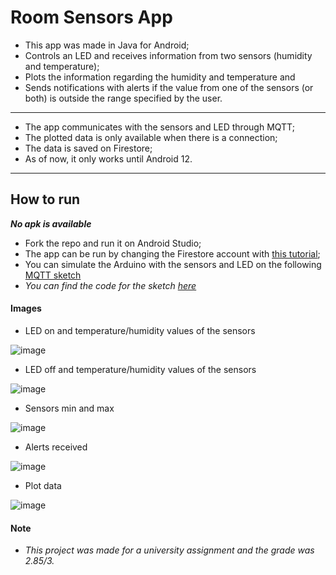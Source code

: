 # Room Sensors App
- This app was made in Java for Android;
- Controls an LED and receives information from two sensors (humidity and temperature);
- Plots the information regarding the humidity and temperature and
- Sends notifications with alerts if the value from one of the sensors (or both) is outside the range specified by the user.

---

- The app communicates with the sensors and LED through MQTT;
- The plotted data is only available when there is a connection;
- The data is saved on Firestore;
- As of now, it only works until Android 12.

---

## How to run
___No apk is available___
- Fork the repo and run it on Android Studio;
- The app can be run by changing the Firestore account with [this tutorial](https://firebase.google.com/docs/firestore/quickstart#:~:text=If%20you%20haven%27t%20already%2C%20create%20a%20Firebase%20project%3A%20In%20the%20Firebase%20console%2C%20click%20Add%20project%2C%20then%20follow%20the%20on%2Dscreen%20instructions%20to%20create%20a%20Firebase%20project%20or%20to%20add%20Firebase%20services%20to%20an%20existing%20GCP%20project.);
- You can simulate the Arduino with the sensors and LED on the following [MQTT sketch](https://wokwi.com/projects/383302430573722625)
- _You can find the code for the sketch [here](/mqtt/sketch.ino)_

#### Images
- LED on and temperature/humidity values of the sensors
  
![image](https://github.com/Descatres/Android-Room-Sensors-App/assets/73725403/bdcd2c78-485a-4c23-9092-962ce0128b23)

- LED off and temperature/humidity values of the sensors
  
![image](https://github.com/Descatres/Android-Room-Sensors-App/assets/73725403/51faef6e-676b-4b20-a116-bc0f00e4bf1b)

- Sensors min and max
  
![image](https://github.com/Descatres/Android-Room-Sensors-App/assets/73725403/7f5fdc8f-5788-496f-9443-b46d053f4a1a)

- Alerts received
  
![image](https://github.com/Descatres/Android-Room-Sensors-App/assets/73725403/9e961b7b-f0be-419e-a9ef-08496d0b9a8a)

- Plot data
  
![image](https://github.com/Descatres/Android-Room-Sensors-App/assets/73725403/514681fe-d50f-48ee-9687-87f88e4d1c83)


#### Note
- _This project was made for a university assignment and the grade was 2.85/3._

